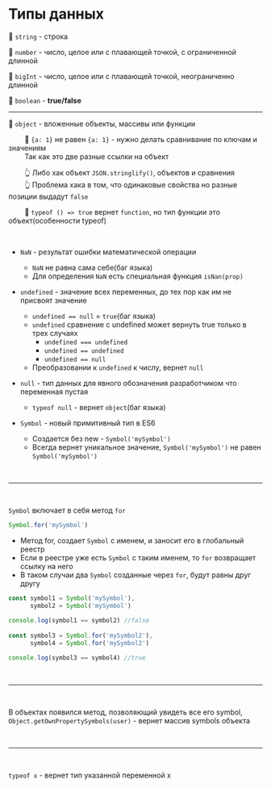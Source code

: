 # Типы данных

💠 `string` - строка

💠 `number` - число, целое или с плавающей точкой, с ограниченной длинной  

💠 `bigInt` - число, целое или с плавающей точкой, неограниченно длинной  

💠 `boolean` - **true/false**  

___

💠 `object` - вложенные объекты, массивы или функции

&emsp;&emsp; 🔹 `{a: 1}` не равен `{a: 1}` - нужно делать сравнивание по ключам и значениям  
&emsp;&emsp; Так как это две разные ссылки на объект  

&emsp;&emsp; 👆 Либо хак объект `JSON.stringlify()`, объектов и сравнения    
&emsp;&emsp; 👆 Проблема хака в том, что одинаковые свойства но разные позиции выдадут `false`   
    
&emsp;&emsp; 🛑 `typeof () => true`  вернет `function`, но тип функции это объект(особенности typeof)

<br>

* `NaN` - результат ошибки математической операции
    * `NaN` не равна сама себе(баг языка)
    * Для определения `NaN` есть специальная функция `isNan(prop)`

* `undefined` - значение всех переменных, до тех пор как им не присвоят значение
    * `undefined == null` = `true`(баг языка)
    * `undefined` сравнение с undefined может вернуть true только в трех случаях
        * `undefined === undefined`
        * `undefined == undefined`
        * `undefined == null`
    * Преобразовании к `undefined` к числу, вернет `null`   

* `null` - тип данных для явного обозначения разработчиком что переменная пустая
    * `typeof null` - вернет `object`(баг языка) 

* `Symbol` - новый примитивный тип в ES6
    * Создается без new - `Symbol('mySymbol')`
    * Всегда вернет уникальное значение, `Symbol('mySymbol')` не равен `Symbol('mySymbol')`
    
<br>

---

<br>      
    
`Symbol` включает в себя метод `for`
```javascript
Symbol.for('mySymbol')
```    
* Метод for, создает `Symbol` с именем, и заносит его в глобальный реестр  
* Если в реестре уже есть `Symbol` с таким именем, то `for` возвращает ссылку на него  
* В таком случаи два `Symbol` созданные через `for`, будут равны друг другу    
```javascript
const symbol1 = Symbol('mySymbol'),
      symbol2 = Symbol('mySymbol')
      
console.log(symbol1 == symbol2) //false
      
const symbol3 = Symbol.for('mySymbol2'),
      symbol4 = Symbol.for('mySymbol2')

console.log(symbol3 == symbol4) //true
```
    
<br>

---

<br>     
    
В объектах появился метод, позволяющий увидеть все его symbol, `Object.getOwnPropertySymbols(user)` - вернет массив symbols объекта

<br>

---

<br> 

`typeof x` - вернет тип указанной переменной x 